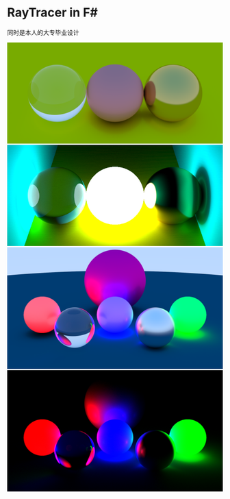 # RayTracer in F#

同时是本人的大专毕业设计

![Result](Result.bmp)
![Result2](Result2.bmp)
![Result3](Result3.bmp)
![Result4](Result4.bmp)
